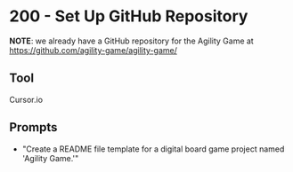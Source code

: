 # 200 - Set Up GitHub Repository

**NOTE**: we already have a GitHub repository for the Agility Game at https://github.com/agility-game/agility-game/

## Tool
   
Cursor.io

## Prompts 

- "Create a README file template for a digital board game project named 'Agility Game.'"
